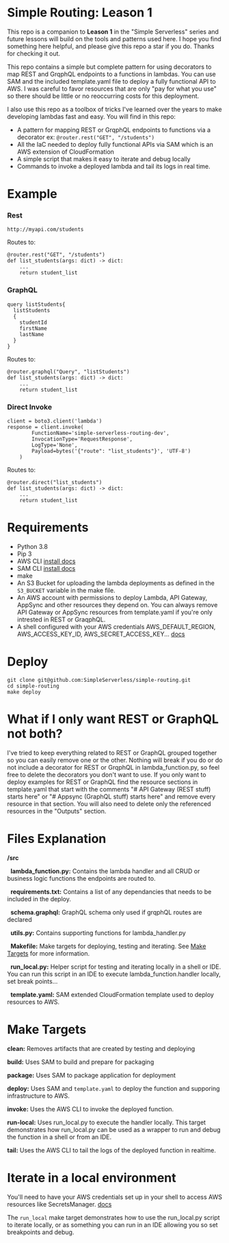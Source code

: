 # Simple Routing: Leason 1
This repo is a companion to **Leason 1** in the "Simple Serverless" series and future lessons will build on the tools and patterns used here.
I hope you find something here helpful, and please give this repo a star if you do. Thanks for checking it out.

This repo contains a simple but complete pattern for using decorators to map REST and GrqphQL endpoints to a functions in lambdas. 
You can use SAM and the included template.yaml file to deploy a fully functional API to AWS. 
I was careful to favor resources that are only "pay for what you use" so there should be little or no reoccurring costs for this deployment.

I also use this repo as a toolbox of tricks I've learned over the years to make developing lambdas fast and easy. You will
find in this repo:
- A pattern for mapping REST or GrqphQL endpoints to functions via a decorator ex: `@router.rest("GET", "/students")`
- All the IaC needed to deploy fully functional APIs via SAM which is an AWS extension of CloudFormation
- A simple script that makes it easy to iterate and debug locally
- Commands to invoke a deployed lambda and tail its logs in real time.



# Example

### Rest

`http://myapi.com/students`

Routes to:
```
@router.rest("GET", "/students")
def list_students(args: dict) -> dict:
    ...
    return student_list
```

### GraphQL
```
query listStudents{
  listStudents
  {
    studentId
    firstName
    lastName
  }
}
```
Routes to:
```
@router.graphql("Query", "listStudents")
def list_students(args: dict) -> dict:
    ...
    return student_list
```

### Direct Invoke
```
client = boto3.client('lambda')
response = client.invoke(
        FunctionName='simple-serverless-routing-dev',
        InvocationType='RequestResponse',
        LogType='None',
        Payload=bytes('{"route": "list_students"}', 'UTF-8')
    )
```
Routes to:
```
@router.direct("list_students")
def list_students(args: dict) -> dict:
    ...
    return student_list
```

# Requirements

- Python 3.8
- Pip 3
- AWS CLI [install docs](https://docs.aws.amazon.com/cli/latest/userguide/install-cliv2.html)
- SAM CLI [install docs](https://docs.aws.amazon.com/serverless-application-model/latest/developerguide/serverless-sam-cli-install.html)
- make
- An S3 Bucket for uploading the lambda deployments as defined in the `S3_BUCKET` variable in the make file.
- An AWS account with permissions to deploy Lambda, API Gateway, AppSync 
and other resources they depend on. You can always remove API Gateway or AppSync resources from template.yaml if you're only intrested in REST or GraqphQL.
- A shell configured with your AWS credentials AWS_DEFAULT_REGION, AWS_ACCESS_KEY_ID, AWS_SECRET_ACCESS_KEY... 
  [docs](https://docs.aws.amazon.com/cli/latest/userguide/cli-configure-envvars.html)


# Deploy
```
git clone git@github.com:SimpleServerless/simple-routing.git
cd simple-routing
make deploy
```

# What if I only want REST or GraphQL not both?
I've tried to keep everything related to REST or GraphQL grouped together so you can easily remove one or the other.
Nothing will break if you do or do not include a decorator for REST or GrqphQL in lambda_function.py, so feel free to delete the 
decorators you don't want to use.
If you only want to deploy examples for REST or GraphQL find the resource sections in template.yaml that start with
the comments "# API Gateway (REST stuff) starts here" or "#  Appsync (GraphQL stuff) starts here" and remove every resource
in that section. You will also need to delete only the referenced resources in the "Outputs" section.


# Files Explanation
**/src**

&nbsp;&nbsp;**lambda_function.py:** Contains the lambda handler and all CRUD or business logic functions the endpoints are routed to.

&nbsp;&nbsp;**requirements.txt:** Contains a list of any dependancies that needs to be included in the deploy.

&nbsp;&nbsp;**schema.graphql:** GraphQL schema only used if grqphQL routes are declared

&nbsp;&nbsp;**utils.py:** Contains supporting functions for lambda_handler.py

&nbsp;&nbsp;**Makefile:** Make targets for deploying, testing and iterating. See [Make Targets](#make-targets) for more information.

&nbsp;&nbsp;**run_local.py:** Helper script for testing and iterating locally in a shell or IDE. 
You can run this script in an IDE to execute lambda_function.handler locally, set break points...

&nbsp;&nbsp;**template.yaml:** SAM extended CloudFormation template used to deploy resources to AWS.


# Make Targets
**clean:** Removes artifacts that are created by testing and deploying

**build:** Uses SAM to build and prepare for packaging

**package:** Uses SAM to package application for deployment

**deploy:** Uses SAM and `template.yaml` to deploy the function and supporing infrastructure to AWS.

**invoke:** Uses the AWS CLI to invoke the deployed function.

**run-local:** Uses run_local.py to execute the handler locally. This target demonstrates
how run_local.py can be used as a wrapper to run and debug the function in a shell or from an IDE.

**tail:** Uses the AWS CLI to tail the logs of the deployed function in realtime.



# Iterate in a local environment
You'll need to have your AWS credentials set up in your shell to access AWS resources like SecretsManager. [docs](https://docs.aws.amazon.com/cli/latest/userguide/cli-configure-envvars.html)

The `run_local` make target demonstrates how to use the run_local.py script to iterate locally, or as something you can 
run in an IDE allowing you so set breakpoints and debug. 
